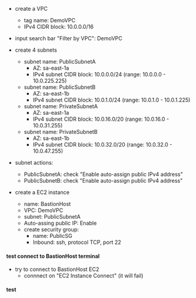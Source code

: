 - create a VPC
  - tag name: DemoVPC
  - IPv4 CIDR block: 10.0.0.0/16

- input search bar "Filter by VPC": DemoVPC

- create 4 subnets
  - subnet name: PublicSubnetA
    - AZ: sa-east-1a
    - IPv4 subnet CIDR block: 10.0.0.0/24 (range: 10.0.0.0 - 10.0.225.225)
  - subnet name: PublicSubnetB
    - AZ: sa-east-1b
    - IPv4 subnet CIDR block: 10.0.1.0/24 (range: 10.0.1.0 - 10.0.1.225)
  - subnet name: PrivateSubnetA
    - AZ: sa-east-1a
    - IPv4 subnet CIDR block: 10.0.16.0/20 (range: 10.0.16.0 - 10.0.31.255)
  - subnet name: PrivateSubnetB
    - AZ: sa-east-1b
    - IPv4 subnet CIDR block: 10.0.32.0/20 (range: 10.0.32.0 - 10.0.47.255)  

- subnet actions:
  - PublicSubnetA: check "Enable auto-assign public IPv4 address"
  - PublicSubnetB: check "Enable auto-assign public IPv4 address"

- create a EC2 instance
  - name: BastionHost
  - VPC: DemoVPC
  - subnet: PublicSubnetA
  - Auto-assing public IP: Enable
  - create security group:
    - name: PublicSG
    - Inbound: ssh, protocol TCP, port 22

#### test connect to BastionHost terminal ####
- try to connect to BastionHost EC2
  - connnect on "EC2 Instance Connect" (it will fail)
#### test ####
